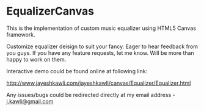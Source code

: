 EqualizerCanvas
===============

This is the implementation of custom music equalizer using HTML5 Canvas framework.

Customize equalizer deisign to suit your fancy. Eager to hear feedback from you guys. If you have any feature
requests, let me know. Will be more than happy to work on them.

Interactive demo could be found online at following link:

http://www.jayeshkawli.com/jayeshkawli/canvas/Equalizer/Equalizer.html

Any issues/bugs could be redirected directly at my email address - j.kawli@gmail.com
